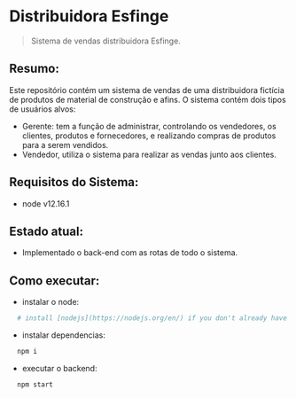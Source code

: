 # Distribuidora Esfinge

> Sistema de vendas distribuidora Esfinge.

## Resumo:
Este repositório contém um sistema de vendas de uma distribuidora fictícia de produtos de material de construção e afins. O sistema contém dois tipos de usuários alvos: 
  
  - Gerente: tem a função de administrar, controlando os vendedores, os clientes, produtos e fornecedores, e realizando compras de produtos para a serem vendidos. 
  - Vendedor, utiliza o sistema para realizar as vendas junto aos clientes.
 
## Requisitos do Sistema:

  - node v12.16.1

## Estado atual:

  - Implementado o back-end com as rotas de todo o sistema.
  
## Como executar:
- instalar o node:
```sh
  # install [nodejs](https://nodejs.org/en/) if you don't already have it
  ```
- instalar dependencias:
```sh
  npm i
  ```
- executar o backend:
```sh
  npm start
  ```
 
